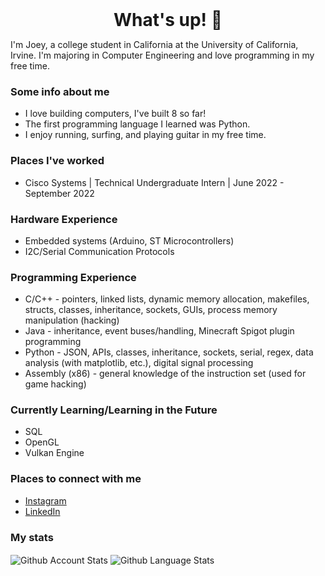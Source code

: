 <h1 style="margin: auto; text-align: center;"> What's up! 👋 </h1>

I'm Joey, a college student in California at the University of California, Irvine. I'm majoring in Computer Engineering and love programming in my free time.

### Some info about me
- I love building computers, I've built 8 so far!
- The first programming language I learned was Python.
- I enjoy running, surfing, and playing guitar in my free time.

### Places I've worked
- Cisco Systems | Technical Undergraduate Intern | June 2022 - September 2022

### Hardware Experience
- Embedded systems (Arduino, ST Microcontrollers)
- I2C/Serial Communication Protocols

### Programming Experience
- C/C++ - pointers, linked lists, dynamic memory allocation, makefiles, structs, classes, inheritance, sockets, GUIs, process memory manipulation (hacking)
- Java - inheritance, event buses/handling, Minecraft Spigot plugin programming
- Python - JSON, APIs, classes, inheritance, sockets, serial, regex, data analysis (with matplotlib, etc.), digital signal processing
- Assembly (x86) - general knowledge of the instruction set (used for game hacking)

### Currently Learning/Learning in the Future
- SQL
- OpenGL
- Vulkan Engine

### Places to connect with me
- [Instagram][instagram]
- [LinkedIn][linkedin]


### My stats

<span>
   <img align="center" src="https://github-readme-stats.vercel.app/api?username=joeybalardeta&count_private=true&show_icons=true&theme=github_dark&custom_title=GitHub%20Stats&hide=issues" alt="Github Account Stats"/>
</span>

<span>
   <img align="center" src="https://github-readme-stats.vercel.app/api/top-langs/?username=joeybalardeta&layout=compact&theme=github_dark" alt="Github Language Stats"/>
</span>

[instagram]: https://www.instagram.com/joeybalardeta/
[linkedin]: https://www.linkedin.com/in/joseph-balardeta-78a501187/
